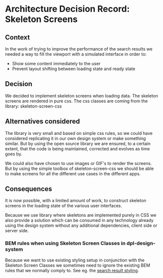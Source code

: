 # Architecture Decision Record: Skeleton Screens

## Context

In the work of trying to improve the performance of the search results
we needed a way to fill the viewport with a simulated interface in order to:

* Show some content immediately to the user
* Prevent layout shifting between loading state and ready state

## Decision

We decided to implement skeleton screens when loading data. The skeleton screens
are rendered in pure css.
The css classes are coming from the library: skeleton-screen-css

## Alternatives considered

The library is very small and based on simple css rules, so we could have
considered replicating it in our own design system or make something similar.
But by using the open source library we are ensured, to a certain extent,
that the code is being maintained, corrected and evolves as time goes by.

We could also have chosen to use images or GIF's to render the screens.
But by using the simple toolbox of skeleton-screen-css we should be able
to make screens for all the different use cases in the different apps.

## Consequences

It is now possible, with a limited amount of work, to construct skeleton screens
in the loading state of the various user interfaces.

Because we use library where skeletons are implemented purely in CSS
we also provide a solution which can be consumed in any technology
already using the design system without any additional dependencies,
client side or server side.

### BEM rules when using Skeleton Screen Classes in dpl-design-system

Because we want to use existing styling setup in conjunction
with the Skeleton Screen Classes we sometimes need to ignore the existing
BEM rules that we normally comply to.
See eg. the [search result styling](../src/stories/Library/search-result-item/search-result-item-skeleton.scss).
